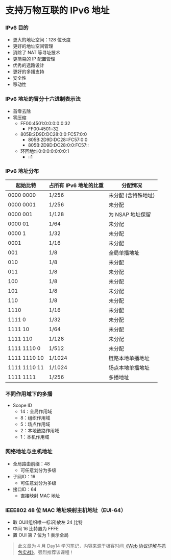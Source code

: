 # 支持万物互联的 IPv6 地址

### IPv6 目的

* 更大的地址空间：128 位长度
* 更好的地址空间管理
* 消除了 NAT 等寻址技术
* 更简易的 IP 配置管理
* 优秀的选路设计
* 更好的多播支持
* 安全性
* 移动性

### IPv6 地址的冒分十六进制表示法

* 首零去除
* 零压缩
  - FF00:4501:0:0:0:0:0:32
    - FF00:4501::32
  - 805B:2D9D:DC28:0:0:FC57:0:0
    - 805B:2D9D:DC28::FC57:0:0
    - 805B:2D9D:DC28:0:0:FC57::
  - 环回地址0:0:0:0:0:0:0:1
    - ::1

### IPv6 地址分布

| 起始比特         | 占所有 IPv6 地址的比重 | 分配情况        |
|--------------|----------------|-------------|
| 0000 0000    | 1/256          | 未分配 (含特殊地址) |
| 0000 0001    | 1/256          | 未分配         |
| 0000 001     | 1/128          | 为 NSAP 地址保留 |
| 0000 01      | 1/64           | 未分配 |
| 0000 1       | 1/32           | 未分配         |
| 0001         | 1/16           | 未分配         |
| 001          | 1/8            | 全局单播地址      |
| 010          | 1/8            | 未分配         |
| 011          | 1/8            | 未分配         |
| 100          | 1/8            | 未分配         |
| 101          | 1/8            | 未分配         |
| 110          | 1/8            | 未分配         |
| 1110         | 1/16           | 未分配         |
| 1111 0       | 1/32           | 未分配         |
| 1111 10      | 1/64           | 未分配         |
| 1111 110     | 1/128          | 未分配         |
| 1111 1110 0  | 1/512          | 未分配         |
| 1111 1110 10 | 1/1024         | 链路本地单播地址    |
| 1111 1110 11 | 1/1024         | 场点本地单播地址    |
| 1111 1111    | 1/256          | 多播地址        |

### 不同作用域下的多播

* Scope ID
  - 14：全局作用域
  - 8：组织作用域
  - 5：场点作用域
  - 2：本地链路作用域
  - 1：本机作用域

### 网络地址与主机地址

* 全局路由前缀：48
  - 可任意划分为多级
* 子网ID：16
  - 可任意划分为多级
* 接口ID：64
  - 直接映射 MAC 地址

### IEEE802 48 位 MAC 地址映射主机地址（EUI-64）

* 取 OUI(组织唯一标识)放左 24 比特
* 中间 16 比特置为 FFFE
* 置 OUI 第 7 位为 1 表示全局

> 此文章为 4 月 Day14 学习笔记，内容来源于极客时间[《Web 协议详解与抓包实战》](http://gk.link/a/11UWp)，强烈推荐该课程！
